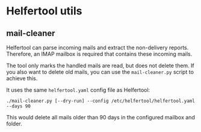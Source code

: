 # Helfertool utils

## mail-cleaner

Helfertool can parse incoming mails and extract the non-delivery reports.
Therefore, an IMAP mailbox is required that contains these incoming mails.

The tool only marks the handled mails are read, but does not delete them.
If you also want to delete old mails, you can use the `mail-cleaner.py` script to achieve this.

It uses the same `helfertool.yaml` config file as Helfertool:

    ./mail-cleaner.py [--dry-run] --config /etc/helfertool/helfertool.yaml --days 90

This would delete all mails older than 90 days in the configured mailbox and folder.
